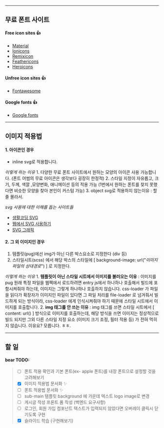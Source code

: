 ___
## 무료 폰트 사이트

#### Free icon sites :+1:

- [Material](https://material.io/)
- [Ionicons](https://ionicons.com/)
- [Remixicon](https://remixicon.com/)
- [Feathericons](https://feathericons.com/)
- [Heroicons](https://heroicons.dev/)

#### Unfree icon sites :+1:

- [Fontawesome](https://fontawesome.com/)

#### Google fonts :+1:

- [Google fonts](https://fonts.google.com/)

___
## 이미지 적용법

#### 1. 아이콘인 경우

- inline svg로 적용합니다.
   
_이렇게 하는 이유_
    1. 다양한 무료 폰트 사이트에서 원하는 모양의 아이콘 사용 가능합니다. (폰트 어썸의 무료 아이콘은 생각보다 굉장히 한정적)
    2. 스타일 지정이 자유롭고, 크기, 두께, 색깔 ,모양변화, 애니메이션 등의 적용 가능 (1번에서 원하는 폰트를 찾지 못했다면 비슷한 모양을 찾아 본인이 커스텀 가능)
    3. object svg로 적용하지 않는이유 : 할 줄 몰라서.
   
_svg 사용에 대한 이해를 돕는 사이트들_

- [생활코딩 SVG](https://opentutorials.org/course/2418/13666)
- [웹에서 SVG 사용하기](https://svgontheweb.com/ko/#preparation)
- [SVG 그래픽](https://a11y.gitbook.io/graphics-aria/svg-graphics)

#### 2. 그 외 이미지인 경우

1. 템플릿(pug)에선 img가 아닌 다른 박스요소로 지정한다 (div 등)
2. 스타일시트(scss) 에서 해당 박스의 스타일에 [ background-image: url("_이미지 파일의 상대경로_") ] 로 지정한다.

 _이렇게 하는 이유_
    1. __템플릿이 아닌 스타일 시트에서 이미지를 불러오는 이유__ : 이미지를 pug 원래 특정 파일을 웹팩에서 로드하려면  entry js에서 하나하나 호출해서 빌드에 포함시켜줘야 하는데, 이미지는 그렇게 하나하나 호출하지 않습니다. css-loader 가 파일을 읽다가 확장자가 이미지인 파일이 있다면 그 파일 처리를 file-loader 로 넘겨줘서 빌드하게 되는 방식이라, css-loader 에게 인식시켜줘야 하기 때문에 스타일 시트에서 이미지를 호출합니다.
    2. __img 태그를 안 쓰는 이유__ : img 태그를 쓰면 스타일 시트에서 [ content: url() ] 방식으로 이미지를 호출하는데, 해당 방식을 쓰면 이미지는 정상적으로 빌드 되지만 그외 다른 스타일 지정 요소 (이미지 크기 조정, 필터 적용 등) 가 전혀 먹히지 않습니다. 이유요? 모릅니다. ㅎㅎ.

___
## 할 일

#### bear TODO: 

> - [ ] 폰트 적용 확인과 기본 폰트(ex- apple 폰트)를 내장 폰트으로 설정할 것을 고려해보기
> - [X] 이미지 적용법 문서화 :sparkles:
> - [ ] 폰트 적용법 문서화 :sparkles:
> - [ ] sub-main 템플릿 background 에 가운데 텍스트 logo image로 변경
> - [ ] 게시글 작성 프론트 폼 작성 (백엔드 요구사항)
> - [ ] 로그인, 회원 가입 컴포넌트 텍스트가 입력되지 않았다면 오버레이 클릭시 닫기도록 구현
> - [X] 슬라이드 학습 (구현해보기)

